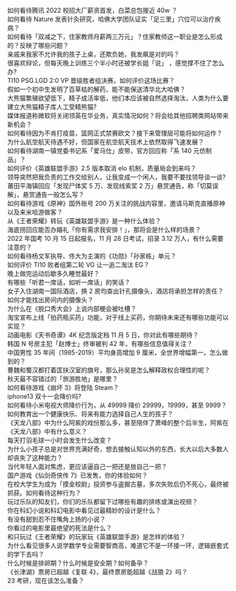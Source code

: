 如何看待腾讯 2022 校招大厂薪资首发，白菜总包接近 40w ？  
如何看待 Nature 发表针灸研究，哈佛大学团队证实「足三里」穴位可以治疗疾病？  
如何看待「双减之下，住家教师月薪两三万元」？住家教师这一职业是怎么形成的？反映了哪些问题？  
亲戚来我家不允许我的孩子上桌，还欺负她，我发飙是对的吗？  
很喜欢辩论，但每天晚上训练三个半小时还被学长姐「说」 ，感觉撑不住了怎么办?  
TI10 PSG.LGD 2:0 VP 晋级胜者组决赛，如何评价这场比赛？  
假如一个初中生发明了百草枯的解药，能不能保送清华北大哈佛？  
大熊猫繁殖欲望低下，精子成活率低，他们本应该被自然选择淘汰，人类为什么要建立大熊猫精子库人工受精熊猫?  
媒体报道称微软将关闭领英在华业务，真实情况如何？将会给其他招聘类网站带来新机会？  
如何看待因为不肯打疫苗，篮网正式禁赛欧文？接下来管理层可能将如何运作？  
为什么航空航天待遇不好，但国家在航空航天技术上依然取得飞速发展？  
如何看待湖南一镇党委书记系「爱马仕」皮带，官方回应称「系 140 元仿制品」？  
如何评价《英雄联盟手游》2.5 版本取消 elo 机制，质量局会到来吗？  
领导突然把我负责的工作交给别人，让我变成一个闲人，我要不要找领导谈一谈?  
莆田平海镇回应「发现尸体奖 5 万、发现线索奖 2 万」悬赏通告，称「切莫误解」，悬赏通告一般怎么写？  
如何看待游戏《原神》国外账号 200 万关注的挑战内容里，邀请马斯克直播原神以及来米哈游做客？  
从《王者荣耀》转玩《英雄联盟手游》是一种什么体验？  
海底捞回应能否办婚礼「你有需求我安排！」，那将会是什么样的场景？  
2022 年国考 10 月 15 日起报名，11 月 28 日考试，招录 3.12 万人，有什么需要注意的？  
如何看待杨文军执导、佟大为主演的《功勋》「孙家栋」单元？  
如何评价 TI10 败者组第二轮 VG 让一追二淘汰 EG？  
晚上做完运动后歇多久睡觉最好？  
有哪些「听君一席话，如听一席话」的笑话？  
女子入住湖南一国际酒店，换 2 房均查出针孔摄像头，酒店将承担怎样的责任？如何才能找出房间内的摄像头？  
为什么在《脱口秀大会》上说内部梗会被吐槽？  
淘宝宣布上线「拍药瓶买药」功能，对于线上买药，你期待未来还有哪些功能可以实现？  
动画电影《天书奇谭》4K 纪念版定档 11 月 5 日，你对此有哪些期待？  
韩国 N 号房主犯「赵博士」终审被判 42 年，有哪些信息值得关注？  
中国男性 35 年间（1985-2019）平均身高增加 9 厘米，全世界增幅第一，怎么做到的？  
曹魏和蜀汉都打着匡扶汉室的旗号，那么孙吴是怎么解释政权合理性的呢？  
秋天最不容错过的「旅游胜地」是哪里？  
如何看待游戏《崩坏 3》将登陆 Steam？  
iphone13 双十一会降价吗?  
如何看待小米电视大师降价行为，从 49999 降价 29999，19999，甚至 9999？  
如何教育出一个健康快乐、将来有能力选择自己人生的孩子？  
《天龙八部》中为什么阿紫的戏份那么多，甚至陪伴了萧峰的整个后半生，阿紫在《天龙八部》中有什么意义？  
每天打羽毛球一小时会发生什么改变？  
为什么小孩子总是对世界充满好奇，想去接触认知以外的东西，长大以后大多数人却丧失了这种能力？  
当代年轻人面对焦虑，更应该逼自己一把还是放自己一把？  
国产游戏《仙剑奇侠传 7》已发售，你的体验如何？  
在校大学生为成为「摸金校尉」投资参与盗掘古墓，多次失败后仍不死心，最终被抓获。如何看待这种行为？  
玩过乐队的知友们，你们的乐队都留下过哪些有趣的排练或演出视频？  
你在科幻小说和科幻电影中看见过最精妙的设计是什么？  
有没有甜到忍不住嘴角上扬的小说？  
你看过的电影里最绝望的死法是什么？  
和只玩过《王者荣耀》的玩家玩《英雄联盟手游》是怎样的体验？  
为什么看见很多人说学数学专业需要智商高，难道它不是一环接一环，逻辑嵌套式的学下去吗？  
什么时候是排卵期？什么时候是安全期？如何备孕？  
《长津湖》票房已超越《复联 4》，最终票房能超越《战狼 2》吗？  
23 考研，现在该怎么准备？  
